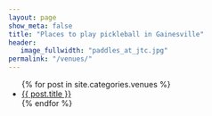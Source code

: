 ```yaml
---
layout: page
show_meta: false
title: "Places to play pickleball in Gainesville"
header:
   image_fullwidth: "paddles_at_jtc.jpg"
permalink: "/venues/"
---
```

<ul>
    {% for post in site.categories.venues %}
    <li><a href="{{ site.url }}{{ site.baseurl }}{{ post.url }}">{{ post.title }}</a></li>
    {% endfor %}
</ul>
